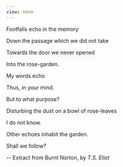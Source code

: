 ```yaml
---
view: none
---
```


Footfalls echo in the memory

Down the passage which we did not take

Towards the door we never opened

Into the rose-garden. 

My words echo

Thus, in your mind.

But to what purpose?

Disturbing the dust on a bowl of rose-leaves

I do not know.

Other echoes inhabit the garden. 

Shall we follow?

-- Extract from Burnt Norton, by _T.S. Eliot_

[1]: http://johan-nordberg.com
[2]: http://opensource.org/licenses/MIT
